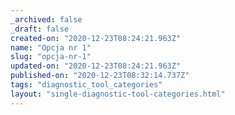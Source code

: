 ```yaml
---
_archived: false
_draft: false
created-on: "2020-12-23T08:24:21.963Z"
name: "Opcja nr 1"
slug: "opcja-nr-1"
updated-on: "2020-12-23T08:24:21.963Z"
published-on: "2020-12-23T08:32:14.737Z"
tags: "diagnostic_tool_categories"
layout: "single-diagnostic-tool-categories.html"
---
```



